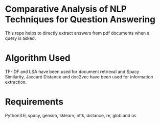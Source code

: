 # Comparative Analysis of NLP Techniques for Question Answering
This repo helps to directly extract answers from pdf documents when a query is asked.

# Algorithm Used

TF-IDF and LSA have been used for document retrieval and Spacy Similarity, Jaccard Distance and doc2vec have been used for information extraction.

# Requirements

Python3.6,
spacy,
gensim,
sklearn,
nltk,
distance,
re,
glob and
os
